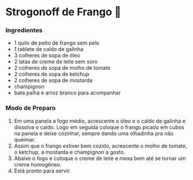 # Strogonoff de Frango :chicken:

### Ingredientes

- 1 quilo de peito de frango sem pele
- 1 tablete de caldo de galinha
- 3 colheres de sopa de óleo
- 2 latas de creme de leite sem soro
- 2 colheres de sopa de molho de tomate
- 2 colheres de sopa de ketchup
- 2 colheres de sopa de mostarda
- champignon
- bata palha e arroz branco para acompanhar

### Modo de Preparo

1. Em uma panela a fogo médio, acrescente o óleo e o caldo de galinha e dissolva o caldo. Logo em seguida coloque o frango picado em cubos na panela e deixe cozinhar, sempre dando uma olhadinha pra não queimar.
2. Assim que o frango estiver bem cozido, acrescente o molho de tomate, o ketchup, a mostarda e champignon a gosto.
3. Abaixe o fogo e coloque o creme de leite e mexa bem até se tornar um creme homogêneo.
4. Está pronto para servir.